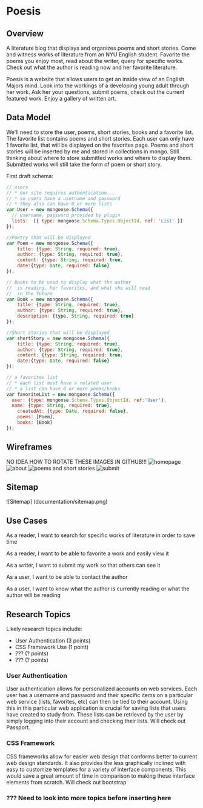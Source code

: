 
# Poesis

## Overview

A literature blog that displays and organizes poems and short stories. Come and witness works of literature from an NYU English student. Favorite the poems you enjoy most, read about the writer, query for specific works. Check out what the author is reading now and her favorite literature.

Poesis is a website that allows users to get an inside view of an English Majors mind. Look into the workings of a developing young adult through her work. Ask her your questions, submit poems, check out the current featured work. Enjoy a gallery of written art.


## Data Model

We'll need to store the user, poems, short stories, books and a favorite list. The favorite list contains poems and short stories. Each user can only have 1 favorite list, that will be displayed on the favorites page. Poems and short stories will be inserted by me and stored in collections in mongo. Still thinking about where to store submitted works and where to display them. Submitted works will still take the form of poem or short story.

First draft schema:

```javascript
// users
// * our site requires authentication...
// * so users have a username and password
// * they also can have 0 or more lists
var User = new mongoose.Schema({
  // username, password provided by plugin
  lists:  [{ type: mongoose.Schema.Types.ObjectId, ref: 'List' }]
});

//Poetry that will be displayed
var Poem = new mongoose.Schema({
	title: {type: String, required: true},
	author: {type: String, required: true},
	content: {type: String, required: true,
	date:{type: Date, required: false}
});

// Books to be used to display what the author
//  is reading, her favorites, and what she will read
//  in the future
var Book = new mongoose.Schema({
	title: {type: String, required: true},
	author: {type: String, required: true},
	description: {type, String, required: true}
});

//Short stories that will be displayed
var shortStory = new mongoose.Schema({
	title: {type: String, required: true},
	author: {type: String, required: true},
	content: {type: String, required: true,
	date:{type: Date, required: false}
});

// a favorites list
// * each list must have a related user
// * a list can have 0 or more poems/books
var favoriteList = new mongoose.Schema({
  user: {type: mongoose.Schema.Types.ObjectId, ref:'User'},
  name: {type: String, required: true},
	createdAt: {type: Date, required: false},
	poems: [Poem],
	books: [Book]
});
```

## Wireframes

NO IDEA HOW TO ROTATE THESE IMAGES IN GITHUB!!!
![homepage](documentation/home.jpg)
![about](documentation/about.jpg)
![poems and short stories](documentation/poems.shortstories.jpg)
![submit](documentation/submit.jpg)

## Sitemap

![Sitemap] (documentation/sitemap.png)

## Use Cases

As a reader, I want to search for specific works of literature in order to save time

As a reader, I want to be able to favorite a work and easily view it

As a writer, I want to submit my work so that others can see it

As a user, I want to be able to contact the author

As a user, I want to know what the author is currently reading or what the author will be reading


## Research Topics

Likely research topics include:
<ul>
<li>User Authentication (3 points)</li>
<li>CSS Framework Use (1 point)</li>
<li> ??? (? points)</li>
<li> ??? (? points)</li>
</ul>

### User Authentication

User authentication allows for personalized accounts on web services. Each user has a username and password and their specific items on a particular web service (lists, favorites, etc) can then be tied to their account. Using this in this particular web application is crucial for saving lists that users have created to study from. These lists can be retrieved by the user by simply logging into their account and checking their lists. Will check out Passport.

### CSS Framework

CSS frameworks allow for easier web design that conforms better to current web design standards. It also provides the less graphically inclined with easy to customize templates for a variety of interface components. This would save a great amount of time in comparison to making these interface elements from scratch. Will check out bootstrap

### ??? Need to look into more topics before inserting here
